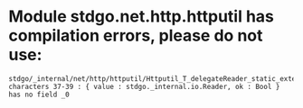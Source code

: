 # Module stdgo.net.http.httputil has compilation errors, please do not use:
```
stdgo/_internal/net/http/httputil/Httputil_T_delegateReader_static_extension.hx:11: characters 37-39 : { value : stdgo._internal.io.Reader, ok : Bool } has no field _0

```

